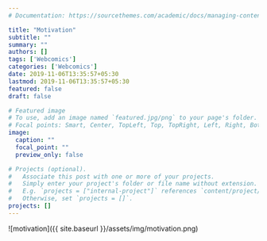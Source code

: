 ```yaml
---
# Documentation: https://sourcethemes.com/academic/docs/managing-content/

title: "Motivation"
subtitle: ""
summary: ""
authors: []
tags: ['Webcomics']
categories: ['Webcomics']
date: 2019-11-06T13:35:57+05:30
lastmod: 2019-11-06T13:35:57+05:30
featured: false
draft: false

# Featured image
# To use, add an image named `featured.jpg/png` to your page's folder.
# Focal points: Smart, Center, TopLeft, Top, TopRight, Left, Right, BottomLeft, Bottom, BottomRight.
image:
  caption: ""
  focal_point: ""
  preview_only: false

# Projects (optional).
#   Associate this post with one or more of your projects.
#   Simply enter your project's folder or file name without extension.
#   E.g. `projects = ["internal-project"]` references `content/project/deep-learning/index.md`.
#   Otherwise, set `projects = []`.
projects: []
---
```


![motivation]({{ site.baseurl }}/assets/img/motivation.png)

